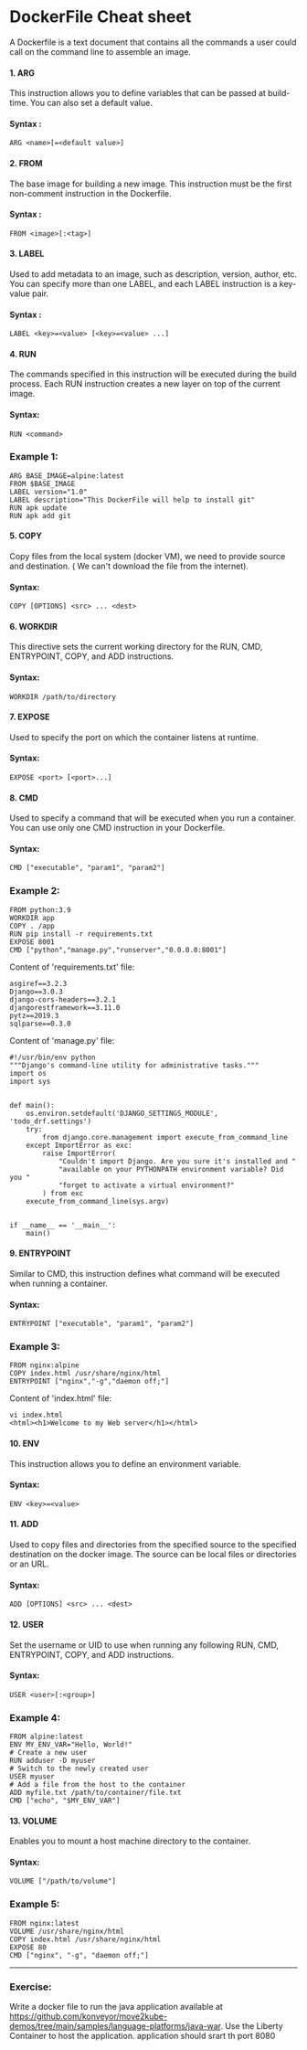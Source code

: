 # DockerFile Cheat sheet
A Dockerfile is a text document that contains all the commands a user could call on the command line to assemble an image.

#### 1. ARG
This instruction allows you to define variables that can be passed at build-time. You can also set a default value.

#### Syntax : 
```
ARG <name>[=<default value>]
```

#### 2. FROM
The base image for building a new image. This instruction must be the first non-comment instruction in the Dockerfile. 

#### Syntax :
```
FROM <image>[:<tag>]
```

#### 3. LABEL
Used to add metadata to an image, such as description, version, author, etc. You can specify more than one LABEL, and each LABEL instruction is a key-value pair.

#### Syntax :
```
LABEL <key>=<value> [<key>=<value> ...]
```

#### 4. RUN
The commands specified in this instruction will be executed during the build process. Each RUN instruction creates a new layer on top of the current image.

#### Syntax:
```
RUN <command>
```

### Example 1: 
```
ARG BASE_IMAGE=alpine:latest
FROM $BASE_IMAGE
LABEL version="1.0"
LABEL description="This DockerFile will help to install git"
RUN apk update
RUN apk add git
```

#### 5. COPY
Copy files from the local system (docker VM), we need to provide source and destination. ( We can't download the file from the internet).

#### Syntax:
```
COPY [OPTIONS] <src> ... <dest>
```

#### 6. WORKDIR 
This directive sets the current working directory for the RUN, CMD, ENTRYPOINT, COPY, and ADD instructions.

#### Syntax:
```
WORKDIR /path/to/directory
```

#### 7. EXPOSE
Used to specify the port on which the container listens at runtime.

#### Syntax:
```
EXPOSE <port> [<port>...]
```

#### 8. CMD
Used to specify a command that will be executed when you run a container. You can use only one CMD instruction in your Dockerfile.

#### Syntax:
```
CMD ["executable", "param1", "param2"]
```

### Example 2:
```
FROM python:3.9
WORKDIR app
COPY . /app
RUN pip install -r requirements.txt
EXPOSE 8001
CMD ["python","manage.py","runserver","0.0.0.0:8001"]
```

Content of 'requirements.txt' file:
```
asgiref==3.2.3
Django==3.0.3
django-cors-headers==3.2.1
djangorestframework==3.11.0
pytz==2019.3
sqlparse==0.3.0
```

Content of 'manage.py' file:
```
#!/usr/bin/env python
"""Django's command-line utility for administrative tasks."""
import os
import sys


def main():
    os.environ.setdefault('DJANGO_SETTINGS_MODULE', 'todo_drf.settings')
    try:
        from django.core.management import execute_from_command_line
    except ImportError as exc:
        raise ImportError(
            "Couldn't import Django. Are you sure it's installed and "
            "available on your PYTHONPATH environment variable? Did you "
            "forget to activate a virtual environment?"
        ) from exc
    execute_from_command_line(sys.argv)


if __name__ == '__main__':
    main()
```

#### 9. ENTRYPOINT
Similar to CMD, this instruction defines what command will be executed when running a container.

#### Syntax:
```
ENTRYPOINT ["executable", "param1", "param2"]
```

### Example 3:
```
FROM nginx:alpine
COPY index.html /usr/share/nginx/html
ENTRYPOINT ["nginx","-g","daemon off;"]
```
Content of 'index.html' file: 
```
vi index.html
<html><h1>Welcome to my Web server</h1></html>
```

#### 10. ENV
This instruction allows you to define an environment variable.

#### Syntax:
```
ENV <key>=<value>
```

#### 11. ADD
Used to copy files and directories from the specified source to the specified destination on the docker image. The source can be local files or directories or an URL. 

#### Syntax:
```
ADD [OPTIONS] <src> ... <dest>
```

#### 12. USER 
Set the username or UID to use when running any following RUN, CMD, ENTRYPOINT, COPY, and ADD instructions.

#### Syntax:
```
USER <user>[:<group>]
```

### Example 4:
```
FROM alpine:latest
ENV MY_ENV_VAR="Hello, World!"
# Create a new user
RUN adduser -D myuser
# Switch to the newly created user
USER myuser
# Add a file from the host to the container
ADD myfile.txt /path/to/container/file.txt
CMD ["echo", "$MY_ENV_VAR"]
``` 

#### 13. VOLUME
Enables you to mount a host machine directory to the container.

#### Syntax:
```
VOLUME ["/path/to/volume"]
```

### Example 5:
```
FROM nginx:latest
VOLUME /usr/share/nginx/html
COPY index.html /usr/share/nginx/html
EXPOSE 80
CMD ["nginx", "-g", "daemon off;"]
```
-----------------------------

### Exercise: 
Write a docker file to  run the java application  available at https://github.com/konveyor/move2kube-demos/tree/main/samples/language-platforms/java-war.
Use the Liberty Container to host the application. 
application should srart th port 8080





